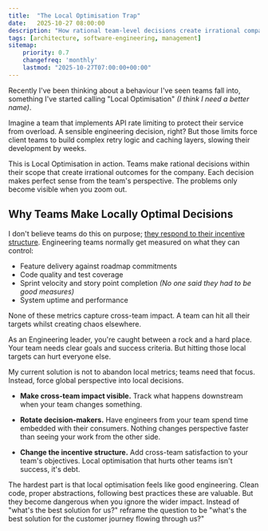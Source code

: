 ```yaml
---
title:  "The Local Optimisation Trap"
date:   2025-10-27 08:00:00
description: "How rational team-level decisions create irrational company-wide outcomes and why zooming out matters."
tags: [architecture, software-engineering, management]
sitemap:
    priority: 0.7
    changefreq: 'monthly'
    lastmod: "2025-10-27T07:00:00+00:00"
---
```


Recently I've been thinking about a behaviour I've seen teams fall into, something I've started calling "Local Optimisation" _(I think I need a better name)_. 

Imagine a team that implements API rate limiting to protect their service from overload. A sensible engineering decision, right? But those limits force client teams to build complex retry logic and caching layers, slowing their development by weeks.

This is Local Optimisation in action. Teams make rational decisions within their scope that create irrational outcomes for the company. Each decision makes perfect sense from the team's perspective. The problems only become visible when you zoom out.

## Why Teams Make Locally Optimal Decisions

I don't believe teams do this on purpose; [they respond to their incentive structure](/culture-follows-incentives). Engineering teams normally get measured on what they can control:


- Feature delivery against roadmap commitments
- Code quality and test coverage
- Sprint velocity and story point completion _(No one said they had to be good measures)_
- System uptime and performance

None of these metrics capture cross-team impact. A team can hit all their targets whilst creating chaos elsewhere.

As an Engineering leader, you're caught between a rock and a hard place. Your team needs clear goals and success criteria. But hitting those local targets can hurt everyone else.

My current solution is not to abandon local metrics; teams need that focus. Instead, force global perspective into local decisions.

- **Make cross-team impact visible.** Track what happens downstream when your team changes something.

- **Rotate decision-makers.** Have engineers from your team spend time embedded with their consumers. Nothing changes perspective faster than seeing your work from the other side.

- **Change the incentive structure.** Add cross-team satisfaction to your team's objectives. Local optimisation that hurts other teams isn't success, it's debt.

The hardest part is that local optimisation feels like good engineering. Clean code, proper abstractions, following best practices these are valuable. But they become dangerous when you ignore the wider impact. Instead of "what's the best solution for us?" reframe the question to be "what's the best solution for the customer journey flowing through us?"
